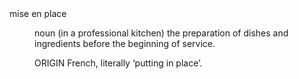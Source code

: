<dl>
  <dt>mise en place</dt>
  <dd>
    <p>noun (in a professional kitchen) the preparation of dishes and ingredients before the beginning of service.</p>
    <p>ORIGIN French, literally ‘putting in place’.</p>
  </dd>
</dl>

